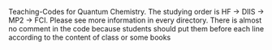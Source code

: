 Teaching-Codes for Quantum Chemistry. 
The studying order is HF -> DIIS -> MP2 -> FCI.
Please see more information in every directory.
There is almost no comment in the code because students should put them before each line according to the content of class or some books 
